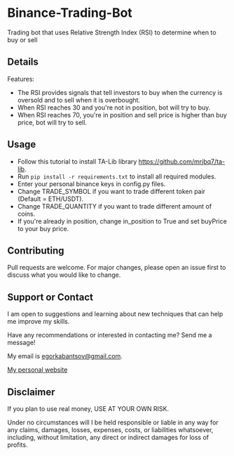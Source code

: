 # Binance-Trading-Bot
 Trading bot that uses Relative Strength Index (RSI) to determine when to buy or sell

## Details
Features:
* The RSI provides signals that tell investors to buy when the currency is oversold and to sell when it is overbought.
* When RSI reaches 30 and you're not in position, bot will try to buy.
* When RSI reaches 70, you're in position and sell price is higher than buy price, bot will try to sell.

## Usage
* Follow this tutorial to install TA-Lib library https://github.com/mrjbq7/ta-lib.
* Run `pip install -r requirements.txt` to install all required modules.
* Enter your personal binance keys in config.py files.
* Change TRADE_SYMBOL if you want to trade different token pair (Default = ETH/USDT).
* Change TRADE_QUANTITY if you want to trade different amount of coins.
* If you're already in position, change in_position to True and set buyPrice to your buy price.

## Contributing
Pull requests are welcome. For major changes, please open an issue first to discuss what you would like to change.

## Support or Contact
I am open to suggestions and learning about new techniques that can help me improve my skills.

Have any recommendations or interested in contacting me? Send me a message! 

My email is egorkabantsov@gmail.com.

[My personal website](https://egorkabantsov.netlify.app/)

## Disclaimer
If you plan to use real money, USE AT YOUR OWN RISK.

Under no circumstances will I be held responsible or liable in any way for any claims, damages, losses, expenses, costs, or liabilities whatsoever, including, without limitation, any direct or indirect damages for loss of profits.
